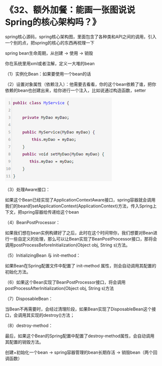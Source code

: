 # 《32、额外加餐：能画一张图说说Spring的核心架构吗？》
spring核心源码，spring核心架构图，里面包含了各种类和API之间的调用，引入一个别的点，把spring的核心的东西再梳理一下

 

spring bean生命周期，从创建 -> 使用 -> 销毁

 

你在系统里用xml或者注解，定义一大堆的bean

 

（1）实例化Bean：如果要使用一个bean的话

 

（2）设置对象属性（依赖注入）：他需要去看看，你的这个bean依赖了谁，把你依赖的bean也创建出来，给你进行一个注入，比如说通过构造函数，setter

![依赖注入](images/32/01.png)

 

（3）处理Aware接口：

 

如果这个Bean已经实现了ApplicationContextAware接口，spring容器就会调用我们的bean的setApplicationContext(ApplicationContext)方法，传入Spring上下文，把spring容器给传递给这个bean

 

（4）BeanPostProcessor：

 

如果我们想在bean实例构建好了之后，此时在这个时间带你，我们想要对Bean进行一些自定义的处理，那么可以让Bean实现了BeanPostProcessor接口，那将会调用postProcessBeforeInitialization(Object obj, String s)方法。

 

（5）InitializingBean 与 init-method：

 

如果Bean在Spring配置文件中配置了 init-method 属性，则会自动调用其配置的初始化方法。

 

（6）如果这个Bean实现了BeanPostProcessor接口，将会调用postProcessAfterInitialization(Object obj, String s)方法

 

（7）DisposableBean：

 

当Bean不再需要时，会经过清理阶段，如果Bean实现了DisposableBean这个接口，会调用其实现的destroy()方法；

 

（8）destroy-method：

 

最后，如果这个Bean的Spring配置中配置了destroy-method属性，会自动调用其配置的销毁方法。



创建+初始化一个bean -> spring容器管理的bean长期存活 -> 销毁bean（两个回调函数）